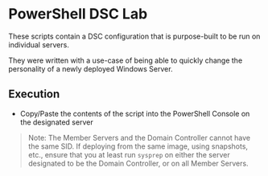 # PowerShell DSC Lab

These scripts contain a DSC configuration that is purpose-built to be run on individual servers.

They were written with a use-case of being able to quickly change the personality of a newly deployed Windows Server.

## Execution
- Copy/Paste the contents of the script into the PowerShell Console on the designated server

> Note: The Member Servers and the Domain Controller cannot have the same SID. If deploying from the same image, using snapshots, etc., ensure that you at least run `sysprep` on either the server designated to be the Domain Controller, or on all Member Servers.